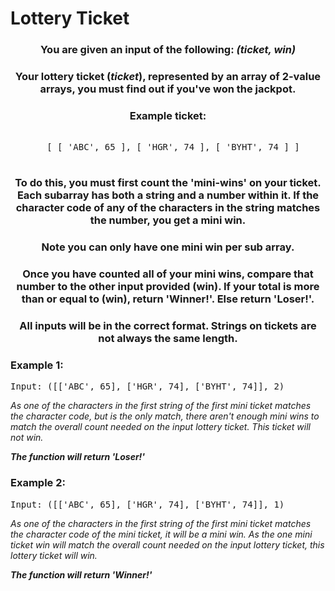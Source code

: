 # Lottery Ticket

<div align = "center">
  <h3>You are given an input of the following: <em>(ticket, win)</em>
  </h3>
  
  <h3> Your lottery ticket (<em>ticket</em>), represented by an array of 2-value arrays, you must find out if you've won the jackpot.  </h3>
  
  <h3>
    Example ticket: 
    </h3>
    
  <pre>  
   [ [ 'ABC', 65 ], [ 'HGR', 74 ], [ 'BYHT', 74 ] ] 
   </pre>
  
  <h3>
    To do this, you must first count the 'mini-wins' on your ticket. Each subarray has both a string and a number within it. If the character code of any of the characters in the string matches the number, you get a mini win. </h3>
  
  <h3>Note you can only have one mini win per sub array.</h3>
  
  <h3>Once you have counted all of your mini wins, compare that number to the other input provided (win). If your total is more than or equal to (win), return 'Winner!'. Else return 'Loser!'.</h3>
  
  <h3>All inputs will be in the correct format. Strings on tickets are not always the same length.</h3>

</div>

<h3>Example 1:</h3>
<pre>
Input: ([['ABC', 65], ['HGR', 74], ['BYHT', 74]], 2) 
</pre>

<p>
<em>As one of the characters in the first string of the first mini ticket matches the character code, but is the only match, there aren't enough mini wins to match the overall count needed on the input lottery ticket. This ticket will not win.
  
  <strong>The function will return 'Loser!'</strong>
    </em>
</p>

<h3>Example 2:</h3>
<pre>
Input: ([['ABC', 65], ['HGR', 74], ['BYHT', 74]], 1) 
</pre>

<p>
<em>As one of the characters in the first string of the first mini ticket matches the character code of the mini ticket, it will be a mini win. As the one mini ticket win will match the overall count needed on the input lottery ticket, this lottery ticket will win. 
  
  <strong>The function will return 'Winner!'</strong>
  </em>
</p>



